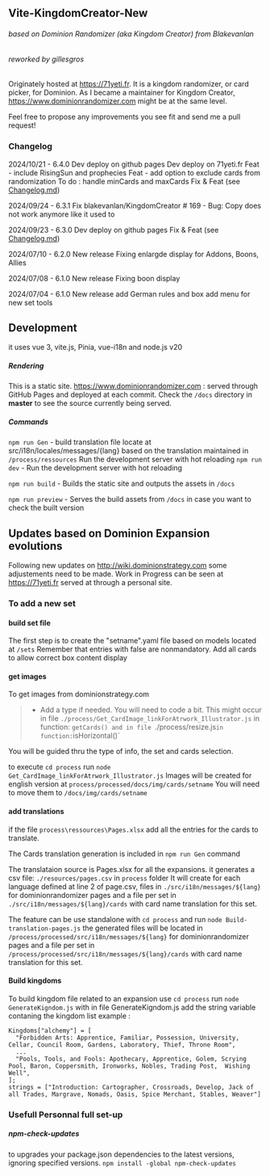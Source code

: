 ## Vite-KingdomCreator-New
###### based on Dominion Randomizer (aka Kingdom Creator) from Blakevanlan
###### reworked by gillesgros

Originately hosted at https://71yeti.fr.
It is a kingdom randomizer, or card picker, for Dominion.
As I became a maintainer for Kingdom Creator, https://www.dominionrandomizer.com might be at the same level.

Feel free to propose any improvements you see fit and send me a pull request!

### Changelog
2024/10/21 - 6.4.0
Dev deploy on github pages
Dev deploy on 71yeti.fr
  Feat - include RisingSun and prophecies
  Feat - add option to exclude cards from randomization
    To do : handle minCards and maxCards
  Fix & Feat (see [Changelog.md](./Changelog.md))

2024/09/24 - 6.3.1
  Fix blakevanlan/KingdomCreator # 169 - Bug: Copy does not work anymore like it used to
  
2024/09/23 - 6.3.0
Dev deploy on github pages
  Fix & Feat (see [Changelog.md](./Changelog.md))

2024/07/10 - 6.2.0
New release
  Fixing enlargde display for Addons, Boons, Allies

2024/07/08 - 6.1.0
New release
  Fixing boon display

2024/07/04 - 6.1.0
New release
  add German rules and box
  add menu for new set tools
## Development
it uses vue 3, vite.js, Pinia, vue-i18n and node.js v20

##### Rendering
This is a static site.
https://www.dominionrandomizer.com : served through GitHub Pages and deployed at each commit. Check the `/docs` directory in **master** to see the source currently being served.


##### Commands
`npm run Gen` - build translation file locate at src/i18n/locales/messages/{lang}
                based on the translation maintained in `/process/ressources`
                Run the development server with hot reloading 
`npm run dev` - Run the development server with hot reloading 

`npm run build` - Builds the static site and outputs the assets in `/docs`

`npm run preview` - Serves the build assets from `/docs` in case you want to check the built version

## Updates based on Dominion Expansion evolutions
Following new updates on http://wiki.dominionstrategy.com some adjustements need to be made.
Work in Progress can be seen at https://71yeti.fr served at through a personal site.

### To add a new set
#### build set file
The first step is to create the "setname".yaml file based on models located at `/sets`
Remember that entries with false are nonmandatory.
Add all cards to allow correct box content display

#### get images
To get images from dominionstrategy.com
> - Add a type if needed. You will need to code a bit.
>   This might occur in file `./process/Get_CardImage_linkForAtrwork_Illustrator.js`
>   in function: `getCards()
>   and in file `./process/resize.js`
>   in function: `isHorizontal()`

You will be guided thru the type of info, the set and cards selection.

to execute `cd process` run `node Get_CardImage_linkForAtrwork_Illustrator.js`
Images will be created for english version at `process/processed/docs/img/cards/setname`
You will need to move them to `/docs/img/cards/setname`

#### add translations
if the file `process\ressources\Pages.xlsx` add all the entries for the cards to translate.

The Cards translation generation is included in `npm run Gen` command

The translataion source is Pages.xlsx for all the expansions.
it generates a csv file: `./resources/pages.csv` in `process` folder
It will create for each language defined at line 2 of page.csv, files in 
`./src/i18n/messages/${lang}` for dominionrandomizer pages and
a file per set in `./src/i18n/messages/${lang}/cards` with card name translation for this set.

The feature can be use standalone with `cd process` and run `node Build-translation-pages.js`
the generated files will be located in `/process/processed/src/i18n/messages/${lang}` for dominionrandomizer pages and
a file per set in `/process/processed/src/i18n/messages/${lang}/cards` with card name translation for this set.

#### Build kingdoms
To build kingdom file related to an expansion use
`cd process` run `node GenerateKigndom.js`
with in file GenerateKigndom.js
add the string variable contaning the kingdom list 
example : 
```
Kingdoms["alchemy"] = [
  "Forbidden Arts: Apprentice, Familiar, Possession, University, Cellar, Council Room, Gardens, Laboratory, Thief, Throne Room",
  ...
  "Pools, Tools, and Fools: Apothecary, Apprentice, Golem, Scrying Pool, Baron, Coppersmith, Ironworks, Nobles, Trading Post,  Wishing Well",
];
strings = ["Introduction: Cartographer, Crossroads, Develop, Jack of all Trades, Margrave, Nomads, Oasis, Spice Merchant, Stables, Weaver"]
```


### Usefull Personnal full set-up

##### npm-check-updates 
to upgrades your package.json dependencies to the latest versions, ignoring specified versions.
`npm install -global npm-check-updates`
